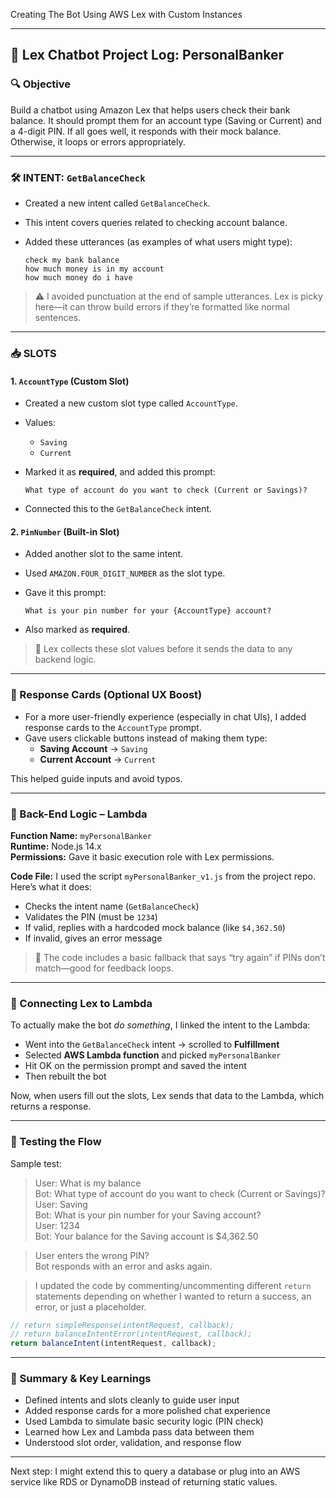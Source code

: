 Creating The Bot Using AWS Lex with Custom Instances

---

## 🧠 Lex Chatbot Project Log: PersonalBanker

### 🔍 Objective

Build a chatbot using Amazon Lex that helps users check their bank balance. It should prompt them for an account type (Saving or Current) and a 4-digit PIN. If all goes well, it responds with their mock balance. Otherwise, it loops or errors appropriately.

---

### 🛠️ INTENT: `GetBalanceCheck`

- Created a new intent called `GetBalanceCheck`.
- This intent covers queries related to checking account balance.
- Added these utterances (as examples of what users might type):

  ```
  check my bank balance  
  how much money is in my account  
  how much money do i have
  ```

> ⚠️ I avoided punctuation at the end of sample utterances. Lex is picky here—it can throw build errors if they’re formatted like normal sentences.

---

### 📥 SLOTS

#### 1. `AccountType` (Custom Slot)

- Created a new custom slot type called `AccountType`.
- Values:  
  - `Saving`  
  - `Current`  
- Marked it as **required**, and added this prompt:
  
  ```
  What type of account do you want to check (Current or Savings)?
  ```

- Connected this to the `GetBalanceCheck` intent.

#### 2. `PinNumber` (Built-in Slot)

- Added another slot to the same intent.
- Used `AMAZON.FOUR_DIGIT_NUMBER` as the slot type.
- Gave it this prompt:

  ```
  What is your pin number for your {AccountType} account?
  ```

- Also marked as **required**.

> 🧠 Lex collects these slot values before it sends the data to any backend logic.

---

### 🎨 Response Cards (Optional UX Boost)

- For a more user-friendly experience (especially in chat UIs), I added response cards to the `AccountType` prompt.
- Gave users clickable buttons instead of making them type:
  - **Saving Account** → `Saving`
  - **Current Account** → `Current`

This helped guide inputs and avoid typos.

---

### 🔧 Back-End Logic – Lambda

**Function Name:** `myPersonalBanker`  
**Runtime:** Node.js 14.x  
**Permissions:** Gave it basic execution role with Lex permissions.

**Code File:** I used the script `myPersonalBanker_v1.js` from the project repo. Here’s what it does:
- Checks the intent name (`GetBalanceCheck`)
- Validates the PIN (must be `1234`)
- If valid, replies with a hardcoded mock balance (like `$4,362.50`)
- If invalid, gives an error message

> 🧪 The code includes a basic fallback that says “try again” if PINs don’t match—good for feedback loops.

---

### 🔗 Connecting Lex to Lambda

To actually make the bot _do something_, I linked the intent to the Lambda:

- Went into the `GetBalanceCheck` intent → scrolled to **Fulfillment**
- Selected **AWS Lambda function** and picked `myPersonalBanker`
- Hit OK on the permission prompt and saved the intent
- Then rebuilt the bot

Now, when users fill out the slots, Lex sends that data to the Lambda, which returns a response.

---

### 🧪 Testing the Flow

Sample test:

> User: What is my balance  
> Bot: What type of account do you want to check (Current or Savings)?  
> User: Saving  
> Bot: What is your pin number for your Saving account?  
> User: 1234  
> Bot: Your balance for the Saving account is $4,362.50

> User enters the wrong PIN?  
> Bot responds with an error and asks again.

> I updated the code by commenting/uncommenting different `return` statements depending on whether I wanted to return a success, an error, or just a placeholder.

```js
// return simpleResponse(intentRequest, callback);
// return balanceIntentError(intentRequest, callback);
return balanceIntent(intentRequest, callback);
```

---

### 🧾 Summary & Key Learnings

- Defined intents and slots cleanly to guide user input
- Added response cards for a more polished chat experience
- Used Lambda to simulate basic security logic (PIN check)
- Learned how Lex and Lambda pass data between them
- Understood slot order, validation, and response flow

---

Next step: I might extend this to query a database or plug into an AWS service like RDS or DynamoDB instead of returning static values. 
